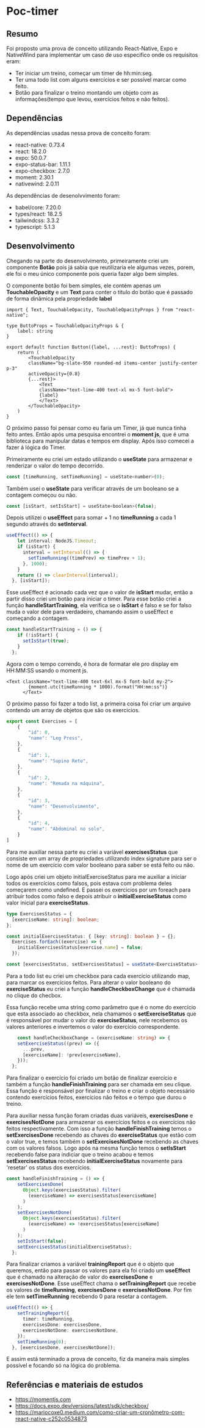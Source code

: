 # Poc-timer

## Resumo

Foi proposto uma prova de conceito utilizando React-Native, Expo e NativeWind para implementar um caso de uso especifico onde os requisitos eram: 
- Ter iniciar um treino, começar um timer de hh:min:seg.
- Ter uma todo list com alguns exercícios e ser possível marcar como feito.
- Botão para finalizar o treino montando um objeto com as informações(tempo que levou, exercícios feitos e não feitos).

## Dependências

As dependências usadas nessa prova de conceito foram:
- react-native: 0.73.4
- react: 18.2.0
- expo: 50.0.7
- expo-status-bar: 1.11.1
- expo-checkbox: 2.7.0
- moment: 2.30.1
- nativewind: 2.0.11

As dependências de desenolvvimento foram:
- babel/core: 7.20.0
- types/react: 18.2.5
- tailwindcss: 3.3.2
- typescript: 5.1.3


## Desenvolvimento

Chegando na parte do desenvolvimento, primeiramente criei um componente <b>Botão</b> pois já sabia que reutilizaria ele algumas vezes, porem, ele foi o meu único componente pois queria fazer algo bem simples. 

O componente botão foi bem simples, ele contém apenas um <b>TouchableOpacity</b> e um <b>Text</b> para conter o titulo do botão que é passado de forma dinâmica pela propriedade <b>label</b> 

```tsx
import { Text, TouchableOpacity, TouchableOpacityProps } from "react-native";

type ButtoProps = TouchableOpacityProps & {
    label: string
}
  
export default function Button({label, ...rest}: ButtoProps) {
    return (
        <TouchableOpacity
        className="bg-slate-950 rounded-md items-center justify-center p-3"
        activeOpacity={0.8}
        {...rest}>
            <Text
            className="text-lime-400 text-xl mx-5 font-bold">
            {label}
            </Text>
        </TouchableOpacity>
    )
}
```

O próximo passo foi pensar como eu faria um Timer, já que nunca tinha feito antes. Então após uma pesquisa encontrei o <b>moment js</b>, que é uma biblioteca para manipular datas e tempos em display. Após isso comecei a fazer á lógica do Timer.

Primeiramente eu criei um estado utilizando o <b>useState</b> para armazenar e renderizar o valor do tempo decorrido.

```javascript
const [timeRunning, setTimeRunning] = useState<number>(0);
```

Também usei o <b>useState</b> para verificar através de um booleano se a contagem começou ou não.

``` javascript
const [isStart, setIsStart] = useState<boolean>(false);
```

Depois utilizei o <b>useEffect</b> para somar + 1 no <b>timeRunning</b> a cada 1 segundo através do <b>setInterval</b>.

```jsx
useEffect(() => {
    let interval: NodeJS.Timeout;
    if (isStart) {
      interval = setInterval(() => {
        setTimeRunning((timePrev) => timePrev + 1);
      }, 1000);
    }
    return () => clearInterval(interval);
  }, [isStart]);
```

Esse useEffect é acionado cada vez que o valor de <b>isStart</b> mudar, então a partir disso criei um botão para iniciar o timer.  Para esse botão criei a função <b>handleStartTraining</b>, ela verifica se o <b>isStart</b> é falso e se for falso muda o valor dele para verdadeiro, chamando assim o useEffect e começando a contagem.

```javascript
const handleStartTraining = () => {
    if (!isStart) {
      setIsStart(true);
    }
  };
```

Agora com o tempo correndo, é hora de formatar ele pro display em HH:MM:SS usando o moment js.

```tsx
<Text className="text-lime-400 text-6xl mx-5 font-bold my-2">
        {moment.utc(timeRunning * 1000).format("HH:mm:ss")}
      </Text>
```

O próximo passo foi fazer a todo list, a primeira coisa foi criar um arquivo contendo um array de objetos que são os exercicios.

```typescript
export const Exercises = [
    {
        "id": 0,
        "name": "Leg Press",
    },
    {
        "id": 1,
        "name": "Supino Reto",
    },
    {
        "id": 2,
        "name": "Remada na máquina",
    },
    {
        "id": 3,
        "name": "Desenvolvimento",
    },
    {
        "id": 4,
        "name": "Abdominal no solo",
    }
]
```

Para me auxiliar nessa parte eu criei a variável <b>exercisesStatus</b> que consiste em um array de propriedades utilizando index signature para ser o nome de um exercício com valor booleano para saber se está feito ou não. 

Logo após criei um objeto initialExerciseStatus para me auxiliar a iniciar todos os exercícios como falsos, pois estava com problema deles começarem como undefined. E passei os exercicios por um foreach para atribuir todos como falso e depois atribuir o <b>initialExerciseStatus</b> como valor inicial para <b>exerciseStatus</b>.

```typescript
type ExercisesStatus = {
  [exerciseName: string]: boolean;
};

const initialExercisesStatus: { [key: string]: boolean } = {};
  Exercises.forEach((exercise) => {
    initialExercisesStatus[exercise.name] = false;
  });

const [exercisesStatus, setExercisesStatus] = useState<ExerciseStatus>(initialExerciseStatus);

```

Para a todo list eu criei um checkbox para cada exercício utilizando map, para marcar os exercícios feitos. Para alterar o valor booleano do <b>exerciseStatus</b> eu criei a função <b>handleCheckboxChange</b> que é chamada no clique do checbox.

Essa função recebe uma string como parâmetro que é o nome do exercício que esta associado ao checkbox, nela chamamos o <b>setExerciseStatus</b> que é responsável por mudar o valor do <b>exerciseStatus</b>, nele recebemos os valores anteriores e invertemos o valor do exercício correspondente.

```typescript
	const handleCheckboxChange = (exerciseName: string) => {
    setExerciseStatus((prev) => ({
      ...prev,
      [exerciseName]: !prev[exerciseName],
    }));
  };
```

Para finalizar o exercício foi criado um botão de finalizar exercício e também a função <b>handleFinishTraining</b> para ser chamada em seu clique. Essa função é responsável por finalizar o treino e criar o objeto necessário contendo exercícios feitos, exercícios não feitos e o tempo que durou o treino.

Para auxiliar nessa função foram criadas duas variáveis, <b>exercisesDone</b> e <b>exercisesNotDone</b> para armazenar os exercícios feitos e os exercícios não feitos respectivamente. Com isso a função <b>handleFinishTraining</b> temos o <b>setExercisesDone</b> recebendo as chaves do <b>exerciseStatus</b> que estão com o valor true, e temos também o <b>setExercisesNotDone</b> recebendo as chaves com os valores falsos. Logo após na mesma função temos o <b>setIsStart</b> recebendo false para indiciar que o treino acabou e temos <b>setExercisesStatus</b> recebendo <b>initialExerciseStatus</b> novamente para 'resetar' os status dos exercícios. 

```typescript
const handleFinishTraining = () => {
    setExercisesDone(
      Object.keys(exercisesStatus).filter(
        (exerciseName) => exercisesStatus[exerciseName]
      )
    );
    setExercisesNotDone(
      Object.keys(exercisesStatus).filter(
        (exerciseName) => !exercisesStatus[exerciseName]
      )
    );
    setIsStart(false);
    setExercisesStatus(initialExerciseStatus);
  };
```

Para finalizar criamos a variável <b>trainingReport</b> que é o objeto que queremos, então para passar os valores para ela foi criado um <b>useEffect</b> que é chamado na alteração de valor do <b>exercisesDone</b> e <b>exercisesNotDone</b>. Esse useEffect chama o <b>setTrainingReport </b> que recebe os valores de <b>timeRunning</b>, <b>exercisesDone</b> e <b>exercisesNotDone</b>. Por fim ele tem <b>setTimeRunning</b> recebendo 0 para resetar a contagem.

```typescript
useEffect(() => {
    setTrainingReport({
      timer: timeRunning,
      exercisesDone: exercisesDone,
      exercisesNotDone: exercisesNotDone,
    });
    setTimeRunning(0);
  }, [exercisesDone, exercisesNotDone]);
```

E assim está terminado a prova de conceito, fiz da maneira mais simples possível e focando só na lógica do problema.

## Referências e materiais de estudos

- https://momentjs.com
- https://docs.expo.dev/versions/latest/sdk/checkbox/
- https://mariocoxe0.medium.com/como-criar-um-cronômetro-com-react-native-c252c0534873
